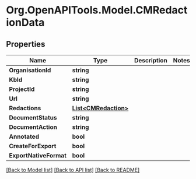 # Org.OpenAPITools.Model.CMRedactionData

## Properties

Name | Type | Description | Notes
------------ | ------------- | ------------- | -------------
**OrganisationId** | **string** |  | 
**KbId** | **string** |  | 
**ProjectId** | **string** |  | 
**Url** | **string** |  | 
**Redactions** | [**List&lt;CMRedaction&gt;**](CMRedaction.md) |  | 
**DocumentStatus** | **string** |  | 
**DocumentAction** | **string** |  | 
**Annotated** | **bool** |  | 
**CreateForExport** | **bool** |  | 
**ExportNativeFormat** | **bool** |  | 

[[Back to Model list]](../README.md#documentation-for-models) [[Back to API list]](../README.md#documentation-for-api-endpoints) [[Back to README]](../README.md)


